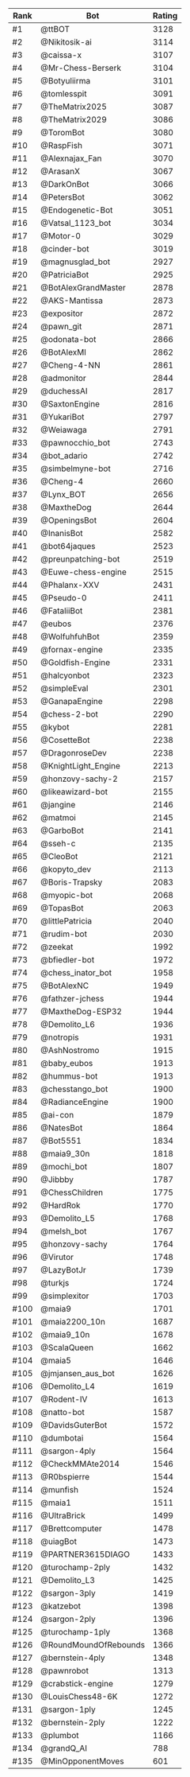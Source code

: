 Rank|Bot|Rating
---|---|---
#1|@ttBOT|3128
#2|@Nikitosik-ai|3114
#3|@caissa-x|3107
#4|@Mr-Chess-Berserk|3104
#5|@Botyuliirma|3101
#6|@tomlesspit|3091
#7|@TheMatrix2025|3087
#8|@TheMatrix2029|3086
#9|@ToromBot|3080
#10|@RaspFish|3071
#11|@Alexnajax_Fan|3070
#12|@ArasanX|3067
#13|@DarkOnBot|3066
#14|@PetersBot|3062
#15|@Endogenetic-Bot|3051
#16|@Vatsal_1123_bot|3034
#17|@Motor-0|3029
#18|@cinder-bot|3019
#19|@magnusglad_bot|2927
#20|@PatriciaBot|2925
#21|@BotAlexGrandMaster|2878
#22|@AKS-Mantissa|2873
#23|@expositor|2872
#24|@pawn_git|2871
#25|@odonata-bot|2866
#26|@BotAlexMI|2862
#27|@Cheng-4-NN|2861
#28|@admonitor|2844
#29|@duchessAI|2817
#30|@SaxtonEngine|2816
#31|@YukariBot|2797
#32|@Weiawaga|2791
#33|@pawnocchio_bot|2743
#34|@bot_adario|2742
#35|@simbelmyne-bot|2716
#36|@Cheng-4|2660
#37|@Lynx_BOT|2656
#38|@MaxtheDog|2644
#39|@OpeningsBot|2604
#40|@InanisBot|2582
#41|@bot64jaques|2523
#42|@preunpatching-bot|2519
#43|@Euwe-chess-engine|2515
#44|@Phalanx-XXV|2431
#45|@Pseudo-0|2411
#46|@FataliiBot|2381
#47|@eubos|2376
#48|@WolfuhfuhBot|2359
#49|@fornax-engine|2335
#50|@Goldfish-Engine|2331
#51|@halcyonbot|2323
#52|@simpleEval|2301
#53|@GanapaEngine|2298
#54|@chess-2-bot|2290
#55|@kybot|2281
#56|@CosetteBot|2238
#57|@DragonroseDev|2238
#58|@KnightLight_Engine|2213
#59|@honzovy-sachy-2|2157
#60|@likeawizard-bot|2155
#61|@jangine|2146
#62|@matmoi|2145
#63|@GarboBot|2141
#64|@sseh-c|2135
#65|@CleoBot|2121
#66|@kopyto_dev|2113
#67|@Boris-Trapsky|2083
#68|@myopic-bot|2068
#69|@TopasBot|2063
#70|@littlePatricia|2040
#71|@rudim-bot|2030
#72|@zeekat|1992
#73|@bfiedler-bot|1972
#74|@chess_inator_bot|1958
#75|@BotAlexNC|1949
#76|@fathzer-jchess|1944
#77|@MaxtheDog-ESP32|1944
#78|@Demolito_L6|1936
#79|@notropis|1931
#80|@AshNostromo|1915
#81|@baby_eubos|1913
#82|@hummus-bot|1913
#83|@chesstango_bot|1900
#84|@RadianceEngine|1900
#85|@ai-con|1879
#86|@NatesBot|1864
#87|@Bot5551|1834
#88|@maia9_30n|1818
#89|@mochi_bot|1807
#90|@Jibbby|1787
#91|@ChessChildren|1775
#92|@HardRok|1770
#93|@Demolito_L5|1768
#94|@melsh_bot|1767
#95|@honzovy-sachy|1764
#96|@Virutor|1748
#97|@LazyBotJr|1739
#98|@turkjs|1724
#99|@simplexitor|1703
#100|@maia9|1701
#101|@maia2200_10n|1687
#102|@maia9_10n|1678
#103|@ScalaQueen|1662
#104|@maia5|1646
#105|@jmjansen_aus_bot|1626
#106|@Demolito_L4|1619
#107|@Rodent-IV|1613
#108|@natto-bot|1587
#109|@DavidsGuterBot|1572
#110|@dumbotai|1564
#111|@sargon-4ply|1564
#112|@CheckMMAte2014|1546
#113|@R0bspierre|1544
#114|@munfish|1524
#115|@maia1|1511
#116|@UltraBrick|1499
#117|@Brettcomputer|1478
#118|@uiagBot|1473
#119|@PARTNER3615DIAGO|1433
#120|@turochamp-2ply|1432
#121|@Demolito_L3|1425
#122|@sargon-3ply|1419
#123|@katzebot|1398
#124|@sargon-2ply|1396
#125|@turochamp-1ply|1368
#126|@RoundMoundOfRebounds|1366
#127|@bernstein-4ply|1348
#128|@pawnrobot|1313
#129|@crabstick-engine|1279
#130|@LouisChess48-6K|1272
#131|@sargon-1ply|1245
#132|@bernstein-2ply|1222
#133|@plumbot|1166
#134|@grandQ_AI|788
#135|@MinOpponentMoves|601
